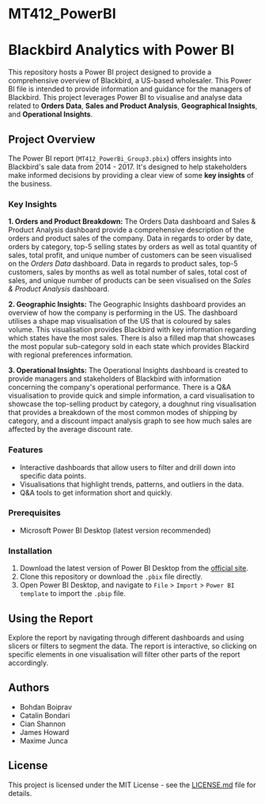 # MT412_PowerBI

# Blackbird Analytics with Power BI

This repository hosts a Power BI project designed to provide a comprehensive overview of Blackbird, a US-based wholesaler. This Power BI file is intended to provide information and guidance for the managers of Blackbird. This project leverages Power BI to visualise and analyse data related to **Orders Data**, **Sales and Product Analysis**, **Geographical Insights**, and **Operational Insights**.

## Project Overview

The Power BI report (`MT412_PowerBi_Group3.pbix`) offers insights into Blackbird's sale data from 2014 - 2017. It's designed to help stakeholders make informed decisions by providing a clear view of some **key insights** of the business.

### Key Insights

**1. Orders and Product Breakdown:** The Orders Data dashboard and Sales & Product Analysis dashboard provide a comprehensive description of the orders and product sales of the company. Data in regards to order by date, orders by category, top-5 selling states by orders as well as total quantity of sales, total profit, and unique number of customers can be seen visualised on the *Orders Data* dashboard. Data in regards to product sales, top-5 customers, sales by months as well as total number of sales, total cost of sales, and unique number of products can be seen visualised on the *Sales & Product Analysis* dashboard.

**2. Geographic Insights:** The Geographic Insights dashboard provides an overview of how the company is performing in the US. The dashboard utilises a shape map visualisation of the US that is coloured by sales volume. This visualisation provides Blackbird with key information regarding which states have the most sales. There is also a filled map that showcases the most popular sub-category sold in each state which provides Blackird with regional preferences information.

**3. Operational Insights:** The Operational Insights dashboard is created to provide managers and stakeholders of Blackbird with information concerning the company's operational performance. There is a Q&A visualisation to provide quick and simple information, a card visualisation to showcase the top-selling product by category, a doughnut ring visualisation that provides a breakdown of the most common modes of shipping by category, and a discount impact analysis graph to see how much sales are affected by the average discount rate.
### Features

- Interactive dashboards that allow users to filter and drill down into specific data points.
- Visualisations that highlight trends, patterns, and outliers in the data.
- Q&A tools to get information short and quickly.

### Prerequisites

- Microsoft Power BI Desktop (latest version recommended)

### Installation

1. Download the latest version of Power BI Desktop from the [official site](https://powerbi.microsoft.com/en-us/desktop/).
2. Clone this repository or download the `.pbix` file directly.
3. Open Power BI Desktop, and navigate to `File` > `Import` > `Power BI template` to import the `.pbip` file.

## Using the Report

Explore the report by navigating through different dashboards and using slicers or filters to segment the data. The report is interactive, so clicking on specific elements in one visualisation will filter other parts of the report accordingly.

## Authors

- Bohdan Boiprav
- Catalin Bondari
- Cian Shannon
- James Howard
- Maxime Junca

## License

This project is licensed under the MIT License - see the [LICENSE.md](LICENSE.md) file for details.
